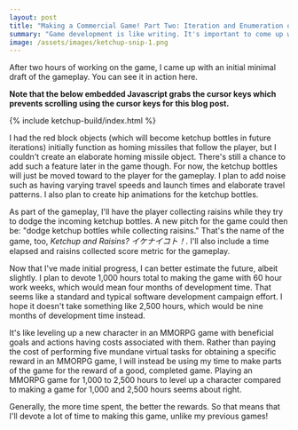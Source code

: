 ```yaml
---
layout: post
title: "Making a Commercial Game! Part Two: Iteration and Enumeration of the Initial Minimal Draft!"
summary: "Game development is like writing. It's important to come up with an initial minimal draft for an idea as soon as possible."
image: /assets/images/ketchup-snip-1.png
---
```


After two hours of working on the game, I came up with an initial minimal draft of the gameplay. You can see it in action here.

**Note that the below embedded Javascript grabs the cursor keys which prevents scrolling using the cursor keys for this blog post.**

{% include ketchup-build/index.html %}

I had the red block objects (which will become ketchup bottles in future iterations) initially function as homing missiles that follow the player, but I couldn't create an elaborate homing missile object. There's still a chance to add such a feature later in the game though. For now, the ketchup bottles will just be moved toward to the player for the gameplay. I plan to add noise such as having varying travel speeds and launch times and elaborate travel patterns. I also plan to create hip animations for the ketchup bottles.

As part of the gameplay, I'll have the player collecting raisins while they try to dodge the incoming ketchup bottles. A new pitch for the game could then be: "dodge ketchup bottles while collecting raisins." That's the name of the game, too, *Ketchup and Raisins? イケナイコト！*. I'll also include a time elapsed and raisins collected score metric for the gameplay.

Now that I've made initial progress, I can better estimate the future, albeit slightly. I plan to devote 1,000 hours total to making the game with 60 hour work weeks, which would mean four months of development time. That seems like a standard and typical software development campaign effort. I hope it doesn't take something like 2,500 hours, which would be nine months of development time instead.

It's like leveling up a new character in an MMORPG game with beneficial goals and actions having costs associated with them. Rather than paying the cost of performing five mundane virtual tasks for obtaining a specific reward in an MMORPG game, I will instead be using my time to make parts of the game for the reward of a good, completed game. Playing an MMORPG game for 1,000 to 2,500 hours to level up a character compared to making a game for 1,000 and 2,500 hours seems about right.

Generally, the more time spent, the better the rewards. So that means that I'll devote a lot of time to making this game, unlike my previous games!